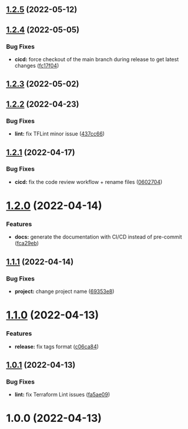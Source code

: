 ## [1.2.5](https://github.com/timoa/terraform-aws-module-example/compare/v1.2.4...v1.2.5) (2022-05-12)

## [1.2.4](https://github.com/timoa/terraform-aws-module-example/compare/v1.2.3...v1.2.4) (2022-05-05)


### Bug Fixes

* **cicd:** force checkout of the main branch during release to get latest changes ([fc17f04](https://github.com/timoa/terraform-aws-module-example/commit/fc17f04d7643ce0e479a5edc0157387d71b0ae19))

## [1.2.3](https://github.com/timoa/terraform-aws-module-example/compare/v1.2.2...v1.2.3) (2022-05-02)

## [1.2.2](https://github.com/timoa/terraform-aws-module-example/compare/v1.2.1...v1.2.2) (2022-04-23)


### Bug Fixes

* **lint:** fix TFLint minor issue ([437cc66](https://github.com/timoa/terraform-aws-module-example/commit/437cc6679d082dd58d9822f69e285ea683a905b8))

## [1.2.1](https://github.com/timoa/terraform-aws-module-example/compare/v1.2.0...v1.2.1) (2022-04-17)


### Bug Fixes

* **cicd:** fix the code review workflow + rename files ([0602704](https://github.com/timoa/terraform-aws-module-example/commit/06027048de375c847c0a38f63cd54577cb2184f4))

# [1.2.0](https://github.com/timoa/terraform-aws-module-example/compare/v1.1.1...v1.2.0) (2022-04-14)


### Features

* **docs:** generate the documentation with CI/CD instead of pre-commit ([fca29eb](https://github.com/timoa/terraform-aws-module-example/commit/fca29ebf37f7258bda50492ebee595d6b462448a))

## [1.1.1](https://github.com/timoa/terraform-aws-module-example/compare/v1.1.0...v1.1.1) (2022-04-14)


### Bug Fixes

* **project:** change project name ([69353e8](https://github.com/timoa/terraform-aws-module-example/commit/69353e822004fa167d2fc223f8afd1edaac201eb))

# [1.1.0](https://github.com/timoa/terraform-aws-module-example/compare/v1.0.1...v1.1.0) (2022-04-13)


### Features

* **release:** fix tags format ([c06ca84](https://github.com/timoa/terraform-aws-module-example/commit/c06ca84c479d59ee8e404651752f1127119ce775))

## [1.0.1](https://github.com/timoa/terraform-aws-module-example/compare/v1.0.0...v1.0.1) (2022-04-13)


### Bug Fixes

* **lint:** fix Terraform Lint issues ([fa5ae09](https://github.com/timoa/terraform-aws-module-example/commit/fa5ae09ecb5fd759e2f3d42a47a1e8c1271f3e82))

# 1.0.0 (2022-04-13)
